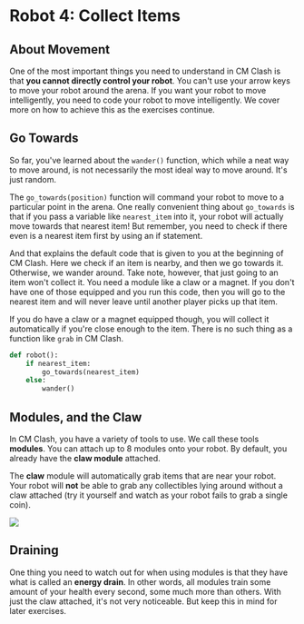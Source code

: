# Robot 4: Collect Items

## About Movement

One of the most important things you need to understand in CM Clash is that **you cannot directly control your robot**. You can't use your arrow keys to move your robot around the arena. If you want your robot to move intelligently, you need to code your robot to move intelligently. We cover more on how to achieve this as the exercises continue.

## Go Towards

So far, you've learned about the `wander()` function, which while a neat way to move around, is not necessarily the most ideal way to move around. It's just random.

The `go_towards(position)` function will command your robot to move to a particular point in the arena. One really convenient thing about `go_towards` is that if you pass a variable like `nearest_item` into it, your robot will actually move towards that nearest item! But remember, you need to check if there even is a nearest item first by using an if statement.

And that explains the default code that is given to you at the beginning of CM Clash. Here we check if an item is nearby, and then we go towards it. Otherwise, we wander around. Take note, however, that just going to an item won't collect it. You need a module like a claw or a magnet. If you don't have one of those equipped and you run this code, then you will go to the nearest item and will never leave until another player picks up that item.

If you do have a claw or a magnet equipped though, you will collect it automatically if you're close enough to the item. There is no such thing as a function like `grab` in CM Clash.

```python
def robot():
    if nearest_item:
        go_towards(nearest_item)
    else:
        wander()
```

## Modules, and the Claw

In CM Clash, you have a variety of tools to use. We call these tools **modules**. You can attach up to 8 modules onto your robot. By default, you already have the **claw module** attached.

The **claw** module will automatically grab items that are near your robot. Your robot will **not** be able to grab any collectibles lying around without a claw attached (try it yourself and watch as your robot fails to grab a single coin).

![](https://storage.googleapis.com/cm-image-repository.appspot.com/cm_clash/3%20Exercises/04%20Collect%20Items/5b711622-14cd-4f78-8d7b-fb35e8504427.png)

## Draining

One thing you need to watch out for when using modules is that they have what is called an **energy drain**. In other words, all modules train some amount of your health every second, some much more than others. With just the claw attached, it's not very noticeable. But keep this in mind for later exercises.